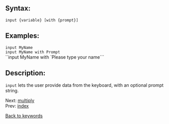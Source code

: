 ## Syntax:
`input {variable} [with {prompt}]`
## Examples:
`input MyName`  
`input MyName with Prompt`  
``input MyName with `Please type your name```
## Description:
`input` lets the user provide data from the keyboard, with an optional prompt string.

Next: [multiply](multiply.md)  
Prev: [index](index.md)

[Back to keywords](../keywords.md)
